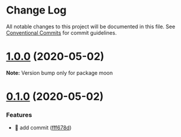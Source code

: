 # Change Log

All notable changes to this project will be documented in this file.
See [Conventional Commits](https://conventionalcommits.org) for commit guidelines.

# [1.0.0](https://github.com/raymondsze/lerna-poc2/compare/v0.1.0...v1.0.0) (2020-05-02)

**Note:** Version bump only for package moon





# [0.1.0](https://github.com/raymondsze/lerna-poc2/compare/v0.0.1...v0.1.0) (2020-05-02)


### Features

* 🎸 add commit ([fff678d](https://github.com/raymondsze/lerna-poc2/commit/fff678d7fc77c1d2715bdcc8aa2fb717793f2527))
